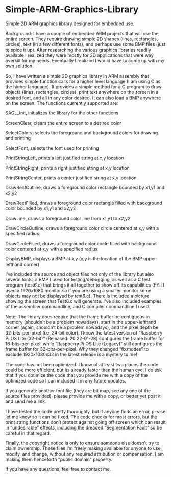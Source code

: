 # Simple-ARM-Graphics-Library
Simple 2D ARM graphics library designed for embedded use.

Background: I have a couple of embedded ARM projects that will use the entire screen. They require drawing simple 2D shapes (lines, rectangles, circles), text (in a few different fonts), and perhaps use some BMP files (just to spice it up). After researching the various graphics libraries readily available I realized they were mostly for 3D applications that were way overkill for my needs. Eventually I realized I would have to come up with my own solution.

So, I have written a simple 2D graphics library in ARM assembly that provides simple function calls for a higher level language (I am using C as the higher language). It provides a simple method for a C program to draw objects (lines, rectangles, circles), print text anywhere on the screen in a desired font, and all in any color desired. It can also load a BMP anywhere on the screen. The functions currently supported are:

SAGL_Init, initializes the library for the other functions

ScreenClear, clears the entire screen to a desired color

SelectColors, selects the foreground and background colors for drawing and printing

SelectFont, selects the font used for printing

PrintStringLeft, prints a left justified string at x,y location

PrintStringRight, prints a right justified string at x,y location

PrintStringCenter, prints a center justified string at x,y location

DrawRectOutline, draws a foreground color rectangle bounded by x1,y1 and x2,y2

DrawRectFilled, draws a foreground color rectangle filled with background color bounded by x1,y1 and x2,y2

DrawLine, draws a foreground color line from x1,y1 to x2,y2

DrawCircleOutline, draws a foreground color circle centered at x,y with a specified radius

DrawCircleFilled, draws a foreground color circle filled with background color centered at x,y with a specified radius

DisplayBMP, displays a BMP at x,y (x,y is the location of the BMP upper-lefthand corner)

I’ve included the source and object files not only of the library but also several fonts, a BMP I used for testing/debugging, as well as a C test program (test6.c) that brings it all together to show off its capabilities (FYI: I used a 1920x1080 monitor so if you are using a smaller monitor some objects may not be displayed by test6.c). There is included a picture showing the screen that Test6.c will generate. I've also included examples of the assembler commandline, and C compiler commandline I used.

Note: The library does require that the frame buffer be contiguous in memory (shouldn’t be a problem nowadays), start in the upper-lefthand corner (again, shouldn’t be a problem nowadays), and the pixel depth be 32-bits-per-pixel (i.e. 24-bit color). I know the latest version of “Raspberry Pi OS Lite (32-bit)” (Released: 20 22-01-28) configures the frame buffer for 16-bits-per-pixel, while “Raspberry Pi OS Lite (Legacy)” still configures the frame buffer for 32-bits-per-pixel. Why they changed “fb.modes” to exclude 1920x1080x32 in the latest release is a mystery to me!

The code has not been optimized. I know of at least two places the code could be more efficient, but its already faster than the human eye. I do ask that if you optimize the code that you provide me with a copy of the optimized code so I can included it in any future updates.

If you generate another font file (they are bit map, see any one of the source files provided), please provide me with a copy, or better yet post it and send me a link.

I have tested the code pretty thoroughly, but if anyone finds an error, please let me know so it can be fixed. The code checks for most errors, but the print string functions don’t protect against going off screen which can result in “undesirable” effects, including the dreaded “Segmentation Fault” so be careful in that regard.

Finally, the copyright notice is only to ensure someone else doesn’t try to claim ownership. These files I’m freely making available for anyone to use, modify, and change, without any required attribution or compensation. I am making them henceforth “public domain" property.

If you have any questions, feel free to contact me.
